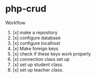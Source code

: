 # php-crud

Workflow

1. [x] make a repository
2. [x] configure database
3. [x] configure localhost
4. [x] Make foreign keys
5. [x] check if these keys work properly
6. [x] connection class set up
7. [x] set up student class.
8. [x] set up teacher class.